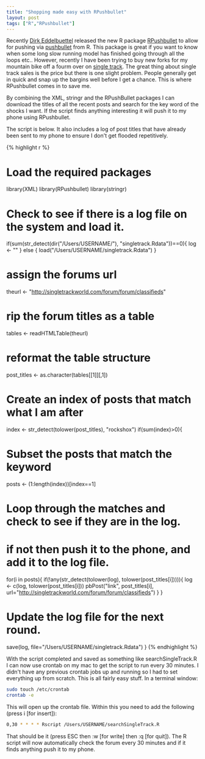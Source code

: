 ```yaml
---
title: "Shopping made easy with RPushbullet"
layout: post
tags: ["R","RPushbullet"]
---
```

 
Recently [Dirk Eddelbuettel](http://dirk.eddelbuettel.com/) released the new R package [RPushbullet](http://dirk.eddelbuettel.com/code/rpushbullet.html) to allow for pushing via [pushbullet](https://www.pushbullet.com/) from R. This package is great if you want to know when some long slow running model has finished going through all the loops etc.. However, recently I have been trying to buy new forks for my mountain bike off a fourm over on [single track](http://singletrackworld.com/forum/forum/classifieds). The great thing about single track sales is the price but there is one slight problem. People generally get in quick and snap up the bargins well before I get a chance. This is where RPushbullet comes in to save me.
 
By combining the XML, stringr and the RPushBullet packages I can download the titles of all the recent posts and search for the key word of the shocks I want. If the script finds anything interesting it will push it to my phone using RPushbullet.
 
The script is below. It also includes a log of post titles that have already been sent to my phone to ensure I don't get flooded repetitively.
 

{% highlight r %}
# Load the required packages
library(XML)
library(RPushbullet)
library(stringr)
# Check to see if there is a log file on the system and load it.
if(sum(str_detect(dir("/Users/USERNAME/"), "singletrack.Rdata"))==0){
  log <- ""
} else {
  load("/Users/USERNAME/singletrack.Rdata")
}
# assign the forums url
theurl <- "http://singletrackworld.com/forum/forum/classifieds"
# rip the forum titles as a table
tables <- readHTMLTable(theurl)
# reformat the table structure
post_titles <- as.character(tables[[1]][,1])
 
# Create an index of posts that match what I am after
index <- str_detect(tolower(post_titles), "rockshox")
if(sum(index)&gt;0){
  # Subset the posts that match the keyword
  posts <- (1:length(index))[index==1]
  # Loop through the matches and check to see if they are in the log. 
  # if not then push it to the phone, and add it to the log file.
  for(i in posts){
    if(!any(str_detect(tolower(log), tolower(post_titles[i])))){
      log <- c(log, tolower(post_titles[i]))
      pbPost("link", post_titles[i], url="http://singletrackworld.com/forum/forum/classifieds")
    }
  }
 # Update the log file for the next round. 
  save(log, file="/Users/USERNAME/singletrack.Rdata")
}
{% endhighlight %}
 
With the script completed and saved as something like searchSingleTrack.R I can now use crontab on my mac to get the script to run every 30 minutes. I didn't have any previous crontab jobs up and running so I had to set everything up from scratch. This is all fairly easy stuff. In a terminal window:
 
```bash
sudo touch /etc/crontab
crontab -e
```
 
This will open up the crontab file. Within this you need to add the following (press i [for insert]):
 
```bash
0,30 * * * * Rscript /Users/USERNAME/searchSingleTrack.R
```
 
That should be it (press ESC then :w [for write] then :q [for quit]). The R script will now automatically check the forum every 30 minutes and if it finds anything push it to my phone.
